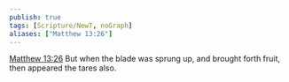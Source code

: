 ```yaml
---
publish: true
tags: [Scripture/NewT, noGraph]
aliases: ["Matthew 13:26"]
---
```

[Matthew 13:26](https://churchofjesuschrist.org/study/scriptures/nt/matt/13?lang=eng&id=p26#p26) But when the blade was sprung up, and brought forth fruit, then appeared the tares also.
